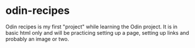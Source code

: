 # odin-recipes
Odin recipes is my first "project" while learning the Odin project. It 
is in basic html only and will be practicing setting up a page, 
setting up links and probably an image or two. 